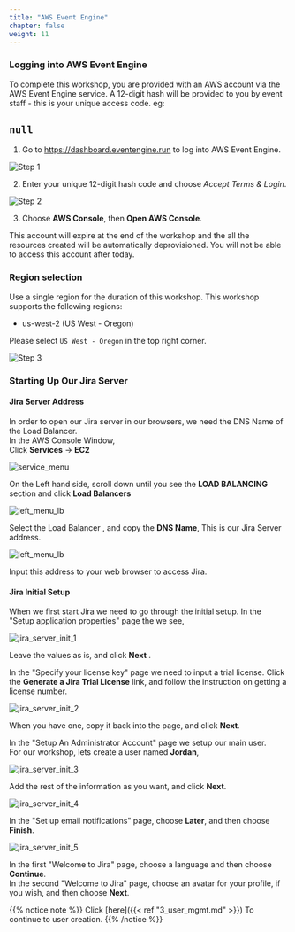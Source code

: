 ```yaml
---
title: "AWS Event Engine"
chapter: false
weight: 11
---
```



### Logging into AWS Event Engine

To complete this workshop, you are provided with an AWS account via the AWS Event Engine service. A 12-digit hash will be provided to you by event staff - this is your unique access code.
eg:
## `null`


1. Go to https://dashboard.eventengine.run to log into AWS Event Engine.

![Step 1](/images/10_Getting_Started/c9-step1.png)

2. Enter your unique 12-digit hash code and choose *Accept Terms & Login*.

![Step 2](/images/10_Getting_Started/c9-step2.png)

3. Choose **AWS Console**, then **Open AWS Console**.

This account will expire at the end of the workshop and the all the resources created will be automatically deprovisioned. You will not be able to access this account after today.

### Region selection

Use a single region for the duration of this workshop. This workshop supports the following regions:

- us-west-2 (US West - Oregon)

Please select `US West - Oregon` in the top right corner.

![Step 3](/images/10_Getting_Started/c9-step3.png)


### Starting Up Our Jira Server

#### Jira Server Address
In order to open our Jira server in our browsers, we need the DNS Name of the Load Balancer.  
In the AWS Console Window,  
Click **Services** -> **EC2**

![service_menu](/images/10_Getting_Started/service_menu.png)

On the Left hand side, scroll down until you see the **LOAD BALANCING** section and click **Load Balancers**

![left_menu_lb](/images/10_Getting_Started/left_menu_lb.png)

Select the Load Balancer , and copy the **DNS Name**, This is our Jira Server address.

![left_menu_lb](/images/10_Getting_Started/Inkedlb_list_LI.jpg)

Input this address to your web browser to access Jira.

#### Jira Initial Setup
When we first start Jira we need to go through the initial setup.
In the "Setup application properties" page the we see,

![jira_server_init_1](/images/10_Getting_Started/jira_server_init_1.png)

Leave the values as is, and click **Next** .

In the "Specify your license key" page we need to input a trial license.
Click the **Generate a Jira Trial License** link, and follow the instruction on getting a license number.

![jira_server_init_2](/images/10_Getting_Started/jira_server_init_2.png)

When you have one, copy it back into the page, and click **Next**.

In the "Setup An Administrator Account" page we setup our main user.  
For our workshop, lets create a user named **Jordan**, 

![jira_server_init_3](/images/10_Getting_Started/jira_server_init_3.png)

Add the rest of the information as you want, and click **Next**.

![jira_server_init_4](/images/10_Getting_Started/jira_server_init_4.png)

In the "Set up email notifications" page, choose **Later**, and then choose **Finish**.

![jira_server_init_5](/images/10_Getting_Started/jira_server_init_5.png)

In the first "Welcome to Jira" page, choose a language and then choose **Continue**.  
In the second "Welcome to Jira" page, choose an avatar for your profile, if you wish,
and then choose **Next**.

{{% notice note %}}
Click [here]({{< ref "3_user_mgmt.md" >}}) To continue to user creation.
{{% /notice %}}
